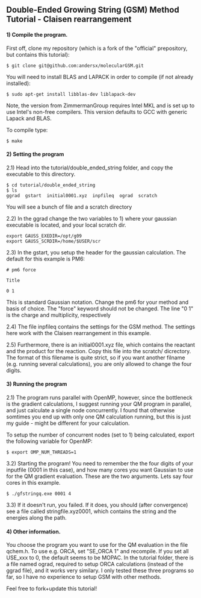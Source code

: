 ## Double-Ended Growing String (GSM) Method Tutorial - Claisen rearrangement 

#### 1) Compile the program. 
First off, clone my repository (which is a fork of the "official" prepository, but contains this tutorial):

    $ git clone git@github.com:andersx/molecularGSM.git

You will need to install BLAS and LAPACK in order to compile (if not already installed):

    $ sudo apt-get install libblas-dev liblapack-dev
    
Note, the version from ZimmermanGroup requires Intel MKL and is set up to use Intel's non-free compilers. This version defaults to GCC with generic Lapack and BLAS.

To compile type:

    $ make

#### 2) Setting the program
2.1) Head into the tutorial/double_ended_string folder, and copy the executable to this directory.

    $ cd tutorial/double_ended_string
    $ ls
    ggrad  gstart  initial0001.xyz  inpfileq  ograd  scratch

You will see a bunch of file and a scratch directory

2.2) In the ggrad change the two variables to 1) where your gaussian executable is located, and your local scratch dir.

    export GAUSS_EXEDIR=/opt/g09
    export GAUSS_SCRDIR=/home/$USER/scr

2.3) In the gstart, you setup the header for the gaussian calculation. The default for this example is PM6:

    # pm6 force
    
    Title
    
    0 1

This is standard Gaussian notation. Change the pm6 for your method and basis of choice. The "force" keyword should not be changed. The line "0 1" is the charge and multiplicity, respectively

2.4) The file inpfileq contains the settings for the GSM method. The settings here work with the Claisen rearrangement in this example.

2.5) Furthermore, there is an initial0001.xyz file, which contains the reactant and the product for the reaction. Copy this file into the scratch/ dicrectory. The format of this filename is quite strict, so if you want another filname (e.g. running several calculations), you are only allowed to change the four digits. 

#### 3) Running the program
2.1) The program runs parallel with OpenMP, however, since the bottleneck is the gradient calculations, I suggest running your QM program in parallel, and just calculate a single node concurrently. I found that otherwise somtimes you end up with only one QM calculation running, but this is just my guide - might be different for your calculation.

To setup the number of concurrent nodes (set to 1) being calculated, export the following variable for OpenMP:

    $ export OMP_NUM_THREADS=1

3.2) Starting the program! You need to remember the the four digits of your inputfile (0001 in this case), and how many cores you want Gaussian to use for the QM gradient evaluation. These are the two arguments. Lets say four cores in this example.

    $ ./gfstringq.exe 0001 4

3.3) If it doesn't run, you failed. If it does, you should (after convergence) see a file called stringfile.xyz0001, which contains the string and the energies along the path. 


#### 4) Other information.

You choose the program you want to use for the QM evaluation in the file qchem.h. To use e.g. ORCA, set "SE_ORCA 1" and recompile. If you set all USE_xxx to 0, the default seems to be MOPAC. In the tutorial folder, there is a file named ograd, required to setup ORCA calculations (instead of the ggrad file), and it works very similary. I only tested these three programs so far, so I have no experience to setup GSM with other methods.

Feel free to fork+update this tutorial!
